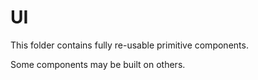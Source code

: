 # UI

This folder contains fully re-usable primitive components.

Some components may be built on others.
